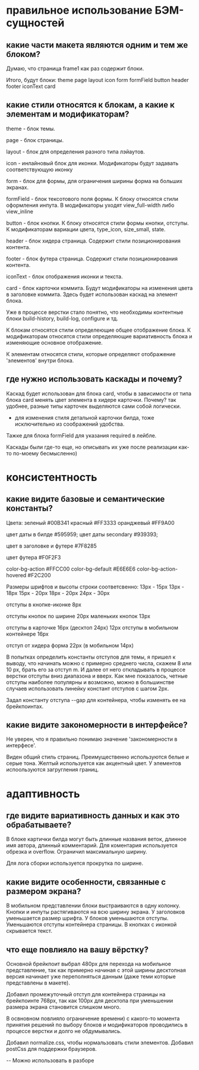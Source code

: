# правильное использование БЭМ-сущностей
## какие части макета являются одним и тем же блоком?
Думаю, что страница frame1 как раз содержит блоки.

Итого, будут блоки:
    theme
    page
    layout
    icon
    form
    formField
    button
    header
    footer
    iconText
    card

## какие стили относятся к блокам, а какие к элементам и модификаторам?
theme - блок темы.

page - блок страницы.

layout - блок для определения разного типа лэйаутов.

icon - инлайновый блок для иконки. Модификаторы будут задавать соответствующую иконку

form - блок для формы, для ограничения ширины форма на больших экранах.

formField - блок тексотового поля формы. К блоку относятся стили оформления инпута.
В модификаторы уходят view_full-width либо view_inline

button - блок кнопки. К блоку относятся стили формы кнопки, отступы. К модификаторам вариации цвета, type_icon, size_small, state.

header - блок хидера страница. Содержит стили позиционирования контента.

footer - блок футера страница. Содержит стили позиционирования контента.

iconText - блок отображения иконки и текста.

card - блок карточки коммита. Будут модификаторы на изменения цвета в заголовке коммита. Здесь будет использован каскад на элемент блока.

Уже в процессе верстки стало понятно, что необходимы контентные блоки build-history, build-log, configure и тд.

К блокам относятся стили определеющие общее отображение блока. К модификаторам относятся стили определяющие вариативность блока и изменяющие основное отображение. 

К элементам относятся стили, которые определяют отображение 'элементов' внутри блока.


## где нужно использовать каскады и почему?
Каскад будет использован для блока card, чтобы в зависимости от типа блока card менять цвет элемента в хидере карточки.
Почему? так удобнее, разные типы карточек выделяются сами собой логически.

+ для изменения стиля детальной карточки билда, тоже исключительно из соображений удобства.

Тажке для блока formField для указания required в лейбле.

Каскады были где-то еще, но описывать их уже после реализации как-то по-моему бесмысленно)


# консистентность
## какие видите базовые и семантические константы?

Цвета:
зеленый #00B341
красный #FF3333
оранджевый #FF9A00

цвет даты в билде #595959;
цвет даты secondary #939393;

цвет в заголовке и футере #7F8285

цвет футера #F0F2F3


color-bg-action #FFCC00
color-bg-default #E6E6E6
color-bg-action-hovered #F2C200

Размеры шрифтов и высоты строки соответсвенно: 
    13px - 15px
    13px - 18px
    15px - 20px
    18px - 20px
    24px - 30px


отступы в кнопке-иконке 8px

отступы кнопок по ширине 20px
маленьких кнопок 13px

отступы в карточке 16px (десктоп 24px) 12px
отступы в мобильном контейнере 16px

отступ от хидера форма 22px (в мобильном 14px)

В попытках определить константы отступов для темы, я пришел к выводу, что начинать можно с примерно среднего числа, скажем 8 или 10 px, брать его за отступ m. И далее от него откладывать в процессе верстки отспупы вниз диапазона и вверх. Как мне показалось, четные отступы наиболее популярны и возможно, можно в большинстве случаев использовать линейку констант отступов с шагом 2px.

Задал константу отступа --gap для контейнера, чтобы изменять ее на брейкпоинтах.

## какие видите закономерности в интерфейсе?

Не уверен, что я правильно понимаю значение 'закономерности в интерфесе'.

Виден общий стиль страниц. Преимущественно используются белые и серые тона. Желтый используется как акцентный цвет.
У элементов испоользуются загругления границ. 


# адаптивность
## где видите вариативность данных и как это обрабатываете?
В блоке картички билда могут быть длинные названия веток, длинное имя автора, длинный комментарий.
Для коментария используется обрезка и overflow. Ограничил максимальную ширину.

Для лога сборки используется прокрутка по ширине.

## какие видите особенности, связанные с размером экрана?
В мобильном представлении блоки выстраиваются в одну колонку. Кнопки и инпуты растягиваются на всю ширину экрана.
У заголовков уменьшается размер шрифта. У блоков уменьшаются отступы. Уменьшаются отступы контейнера страницы.
В кнопках с иконкой скрывается текст.

## что еще повлияло на вашу вёрстку?
Основной брейкпоит выбрал 480px для перехода на мобильное представление, так как примерно начиная с этой ширины десктопная версия начинает уже переполняться данным (даже теми которые представлены в макете).

Добавил промежуточный отступ для контейнера страницы на брейкпоинте 768px, так как 100px для десктопа при уменьшении размера экрана становится слишком много.

В освновном повлияло ограничение времени) с какого-то момента принятия решений по выбору блоков и модификаторов проводились в процессе верстки и долго не обдумывались.

Добавил normalize.css, чтобы нормальзовать стили элементов.
Добавил postCss для поддержки браузеров.


-- Можно использовать в разборе